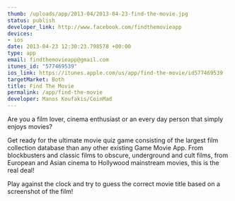 ```yaml
--- 
thumb: /uploads/app/2013-04/2013-04-23-find-the-movie.jpg
status: publish
developer_link: http://www.facebook.com/findthemovieapp
devices: 
- ios
date: 2013-04-23 12:30:23.798578 +00:00
type: app
email: findthemovieapp@gmail.com
itunes_id: "577469539"
ios_link: https://itunes.apple.com/us/app/find-the-movie/id577469539
targetMarket: Both
title: Find The Movie
permalink: /app/find-the-movie
developer: Manos Koufakis/CoinMad
---
```


Are you a film lover, cinema enthusiast or an every day person that simply enjoys movies?

Get ready for the ultimate movie quiz game consisting of the largest film collection database than any other existing Game Movie App. From blockbusters and classic films to obscure, underground and cult films, from European and Asian cinema to Hollywood mainstream movies, this is the real deal!

Play against the clock and try to guess the correct movie title based on a screenshot of the film!
